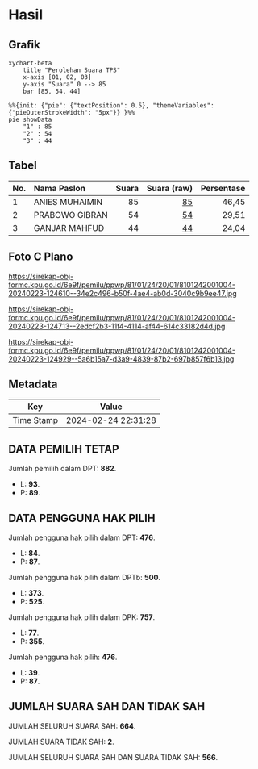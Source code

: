 # Hasil

## Grafik

```mermaid
xychart-beta
    title "Perolehan Suara TPS"
    x-axis [01, 02, 03]
    y-axis "Suara" 0 --> 85
    bar [85, 54, 44]
```

```mermaid
%%{init: {"pie": {"textPosition": 0.5}, "themeVariables": {"pieOuterStrokeWidth": "5px"}} }%%
pie showData
    "1" : 85
    "2" : 54
    "3" : 44
```

## Tabel

| No. | Nama Paslon    | Suara | Suara (raw) | Persentase |
|:--- |:-------------- | -----:| -----------:| ----------:|
| 1   | ANIES MUHAIMIN | 85    | [85][p-1]   | 46,45      |
| 2   | PRABOWO GIBRAN | 54    | [54][p-2]   | 29,51      |
| 3   | GANJAR MAHFUD  | 44    | [44][p-3]   | 24,04      |


[p-1]: https://github.com/gigit-pemilu/pemilu-2024-81-maluku/blob/main/pilpres/hitung-suara/sub/81-maluku/sub/01-maluku-tengah/sub/24-seram-utara-timur-seti/sub/2001-seti/sub/004-tps/sub/paslon-1.txt
[p-2]: https://github.com/gigit-pemilu/pemilu-2024-81-maluku/blob/main/pilpres/hitung-suara/sub/81-maluku/sub/01-maluku-tengah/sub/24-seram-utara-timur-seti/sub/2001-seti/sub/004-tps/sub/paslon-2.txt
[p-3]: https://github.com/gigit-pemilu/pemilu-2024-81-maluku/blob/main/pilpres/hitung-suara/sub/81-maluku/sub/01-maluku-tengah/sub/24-seram-utara-timur-seti/sub/2001-seti/sub/004-tps/sub/paslon-3.txt

## Foto C Plano

https://sirekap-obj-formc.kpu.go.id/6e9f/pemilu/ppwp/81/01/24/20/01/8101242001004-20240223-124610--34e2c496-b50f-4ae4-ab0d-3040c9b9ee47.jpg

https://sirekap-obj-formc.kpu.go.id/6e9f/pemilu/ppwp/81/01/24/20/01/8101242001004-20240223-124713--2edcf2b3-11f4-4114-af44-614c33182d4d.jpg

https://sirekap-obj-formc.kpu.go.id/6e9f/pemilu/ppwp/81/01/24/20/01/8101242001004-20240223-124929--5a6b15a7-d3a9-4839-87b2-697b857f6b13.jpg


## Metadata

| Key        | Value               |
| ---------- | ------------------- |
| Time Stamp | 2024-02-24 22:31:28 |


## DATA PEMILIH TETAP

Jumlah pemilih dalam DPT: **882**.
 * L: **93**.
 * P: **89**.

## DATA PENGGUNA HAK PILIH

Jumlah pengguna hak pilih dalam DPT: **476**.
 * L: **84**.
 * P: **87**.

Jumlah pengguna hak pilih dalam DPTb: **500**.
 * L: **373**.
 * P: **525**.

Jumlah pengguna hak pilih dalam DPK: **757**.
 * L: **77**.
 * P: **355**.

Jumlah pengguna hak pilih: **476**.
 * L: **39**.
 * P: **87**.

## JUMLAH SUARA SAH DAN TIDAK SAH

JUMLAH SELURUH SUARA SAH: **664**.

JUMLAH SUARA TIDAK SAH: **2**.

JUMLAH SELURUH SUARA SAH DAN SUARA TIDAK SAH: **566**.


